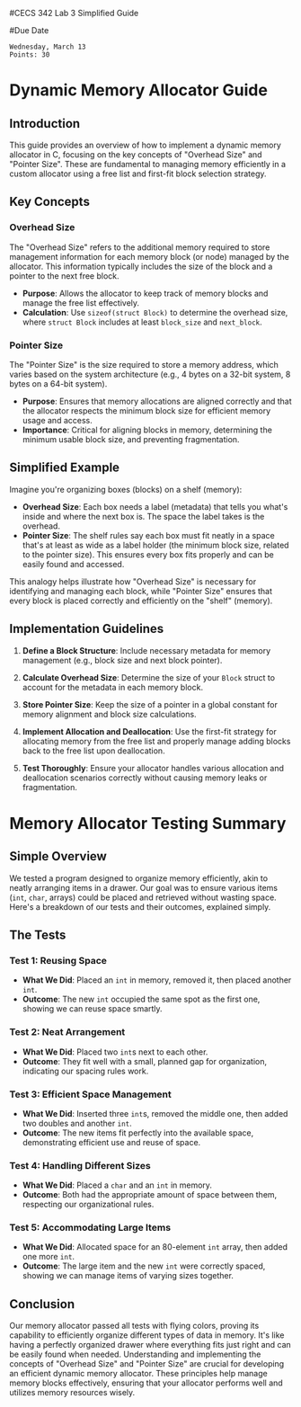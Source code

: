#CECS 342 Lab 3 Simplified Guide

#Due Date

    Wednesday, March 13
    Points: 30

# Dynamic Memory Allocator Guide

## Introduction

This guide provides an overview of how to implement a dynamic memory allocator in C, focusing on the key concepts of "Overhead Size" and "Pointer Size". These are fundamental to managing memory efficiently in a custom allocator using a free list and first-fit block selection strategy.

## Key Concepts

### Overhead Size

The "Overhead Size" refers to the additional memory required to store management information for each memory block (or node) managed by the allocator. This information typically includes the size of the block and a pointer to the next free block.

- **Purpose**: Allows the allocator to keep track of memory blocks and manage the free list effectively.
- **Calculation**: Use `sizeof(struct Block)` to determine the overhead size, where `struct Block` includes at least `block_size` and `next_block`.

### Pointer Size

The "Pointer Size" is the size required to store a memory address, which varies based on the system architecture (e.g., 4 bytes on a 32-bit system, 8 bytes on a 64-bit system).

- **Purpose**: Ensures that memory allocations are aligned correctly and that the allocator respects the minimum block size for efficient memory usage and access.
- **Importance**: Critical for aligning blocks in memory, determining the minimum usable block size, and preventing fragmentation.

## Simplified Example

Imagine you're organizing boxes (blocks) on a shelf (memory):

- **Overhead Size**: Each box needs a label (metadata) that tells you what's inside and where the next box is. The space the label takes is the overhead.
- **Pointer Size**: The shelf rules say each box must fit neatly in a space that's at least as wide as a label holder (the minimum block size, related to the pointer size). This ensures every box fits properly and can be easily found and accessed.

This analogy helps illustrate how "Overhead Size" is necessary for identifying and managing each block, while "Pointer Size" ensures that every block is placed correctly and efficiently on the "shelf" (memory).

## Implementation Guidelines

1. **Define a Block Structure**: Include necessary metadata for memory management (e.g., block size and next block pointer).

2. **Calculate Overhead Size**: Determine the size of your `Block` struct to account for the metadata in each memory block.

3. **Store Pointer Size**: Keep the size of a pointer in a global constant for memory alignment and block size calculations.

4. **Implement Allocation and Deallocation**: Use the first-fit strategy for allocating memory from the free list and properly manage adding blocks back to the free list upon deallocation.

5. **Test Thoroughly**: Ensure your allocator handles various allocation and deallocation scenarios correctly without causing memory leaks or fragmentation.

# Memory Allocator Testing Summary

## Simple Overview

We tested a program designed to organize memory efficiently, akin to neatly arranging items in a drawer. Our goal was to ensure various items (`int`, `char`, arrays) could be placed and retrieved without wasting space. Here's a breakdown of our tests and their outcomes, explained simply.

## The Tests

### Test 1: Reusing Space

- **What We Did**: Placed an `int` in memory, removed it, then placed another `int`.
- **Outcome**: The new `int` occupied the same spot as the first one, showing we can reuse space smartly.

### Test 2: Neat Arrangement

- **What We Did**: Placed two `int`s next to each other.
- **Outcome**: They fit well with a small, planned gap for organization, indicating our spacing rules work.

### Test 3: Efficient Space Management

- **What We Did**: Inserted three `int`s, removed the middle one, then added two doubles and another `int`.
- **Outcome**: The new items fit perfectly into the available space, demonstrating efficient use and reuse of space.

### Test 4: Handling Different Sizes

- **What We Did**: Placed a `char` and an `int` in memory.
- **Outcome**: Both had the appropriate amount of space between them, respecting our organizational rules.

### Test 5: Accommodating Large Items

- **What We Did**: Allocated space for an 80-element `int` array, then added one more `int`.
- **Outcome**: The large item and the new `int` were correctly spaced, showing we can manage items of varying sizes together.

## Conclusion

Our memory allocator passed all tests with flying colors, proving its capability to efficiently organize different types of data in memory. It's like having a perfectly organized drawer where everything fits just right and can be easily found when needed. Understanding and implementing the concepts of "Overhead Size" and "Pointer Size" are crucial for developing an efficient dynamic memory allocator. These principles help manage memory blocks effectively, ensuring that your allocator performs well and utilizes memory resources wisely.
